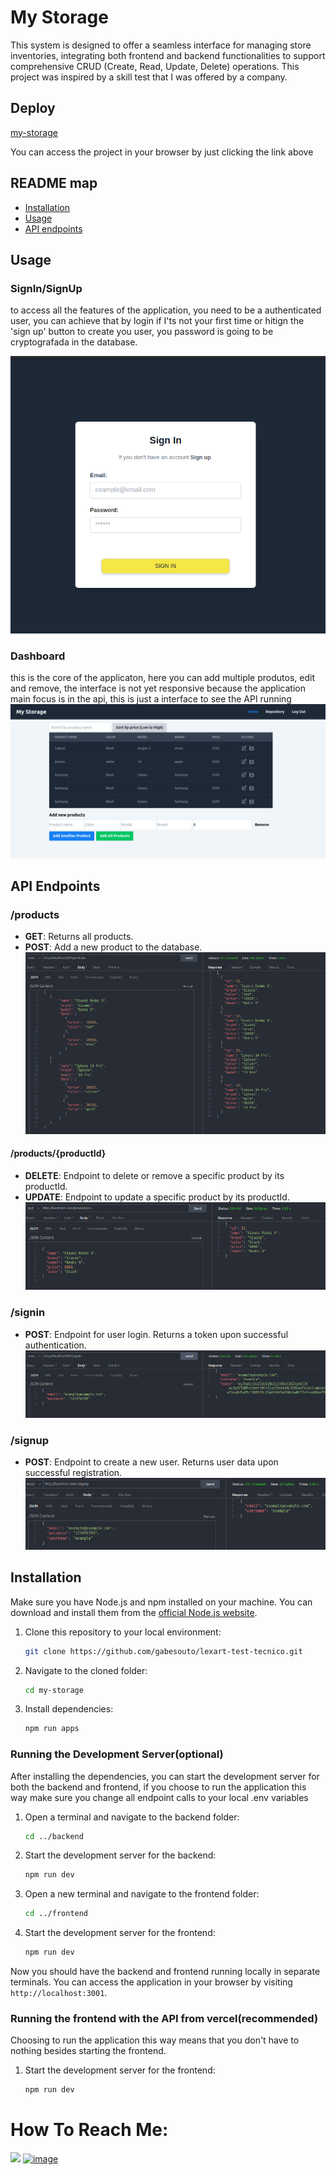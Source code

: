 # My Storage 

This system is designed to offer a seamless interface for managing store inventories, integrating both frontend and backend functionalities to support comprehensive CRUD (Create, Read, Update, Delete) operations. This project was inspired by a skill test that I was offered by a company.

## Deploy
[my-storage](https://my-storage-gabesouto.vercel.app/)

You can access the project in your browser by just clicking the link above


## README map

- [Installation](#installation)
- [Usage](#usage)
- [API endpoints](#api-endpoints)


## Usage

### SignIn/SignUp
to access all the features of the application, you need to be a authenticated user, you can achieve that by login if I'ts not your first time or hitign the 'sign up' button to create you user, you password is going to be cryptografada in the database.

 ![login page](https://github.com/gabesouto/my-storage/blob/main/app/Screenshot%20from%202024-03-18%2015-17-44.png)
 
### Dashboard

this is the core of the applicaton, here you can add multiple produtos, edit and remove, the interface is not yet responsive because the application main focus is in the api, this is just a interface to see the API running
 ![Dashboard](https://github.com/gabesouto/my-storage/blob/main/app/Screenshot%20from%202024-03-18%2015-18-13.png)


## API Endpoints


### /products

- **GET**: Returns all products.
- **POST**: Add a new product to the database.
        ![post-products-example](https://github.com/gabesouto/my-storage/blob/main/app/public/PostProductsExample.png)

#### /products/{productId}

- **DELETE**: Endpoint to delete or remove a specific product by its productId.
- **UPDATE**: Endpoint to update a specific product by its productId.
       ![put-products-example](https://github.com/gabesouto/my-storage/blob/main/app/public/PutProductExample.png)

### /signin

- **POST**: Endpoint for user login. Returns a token upon successful authentication.
   ![signin-example](https://github.com/gabesouto/my-storage/blob/main/app/public/SignInExample.png)

### /signup

- **POST**: Endpoint to create a new user. Returns user data upon successful registration.
   ![signin-example](https://github.com/gabesouto/my-storage/blob/main/app/public/SignupExample.png)

## Installation

Make sure you have Node.js and npm installed on your machine. You can download and install them from the [official Node.js website](https://nodejs.org/).

1. Clone this repository to your local environment:

    ```bash
    git clone https://github.com/gabesouto/lexart-test-tecnico.git
    ```

2. Navigate to the cloned folder:

    ```bash
    cd my-storage
    ```

3. Install  dependencies:

    ```bash
    npm run apps
    ```


### Running the Development Server(optional)

After installing the dependencies, you can start the development server for both the backend and frontend, if you choose to run the application this way make sure you change all endpoint calls to your local .env variables

1. Open a terminal and navigate to the backend folder:

    ```bash
    cd ../backend
    ```

2. Start the development server for the backend:

    ```bash
    npm run dev
    ```

3. Open a new terminal and navigate to the frontend folder:

    ```bash
    cd ../frontend
    ```

4. Start the development server for the frontend:

    ```bash
    npm run dev
    ```

Now you should have the backend and frontend running locally in separate terminals. You can access the application in your browser by visiting `http://localhost:3001`.

### Running the frontend with the API from vercel(recommended)

Choosing to run the application this way means that you don't have to nothing besides starting the frontend.

1. Start the development server for the frontend:

    ```bash
    npm run dev
    ```

#  How To Reach Me:
 <a href="mailto:soutogabriel04@gmail.com?"><img src="https://img.shields.io/badge/gmail-%23DD0031.svg?&style=for-the-badge&logo=gmail&logoColor=white"/></a>
 [![image](https://img.shields.io/badge/Linkedin-0077B5?style=for-the-badge&logo=linkedin&logoColor=white)](https://www.linkedin.com/in/gabrielsouto-developer/)


